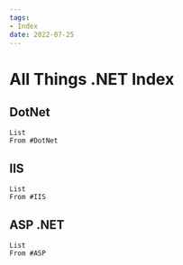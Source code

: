 ```yaml
---
tags:
- Index
date: 2022-07-25
---
```


# All Things .NET Index

## DotNet

```dataview
List
From #DotNet
```

## IIS

```dataview
List
From #IIS
```

## ASP .NET

```dataview
List
From #ASP
```